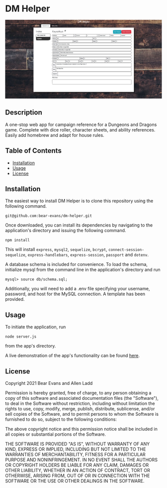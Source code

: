 # DM Helper

![Screenshot of application](./assets/Screenshot.jpg)

## Description

A one-stop web app for campaign reference for a Dungeons and Dragons game. Complete with dice roller, character sheets, and ability references. Easily add homebrew and adapt for house rules.

## Table of Contents

- [Installation](#installation)
- [Usage](#usage)
- [License](#license)

## Installation

The easiest way to install DM Helper is to clone this repository using
the following command.

```
git@github.com:bear-evans/dm-helper.git
```

Once downloaded, you can install its dependencies by navigating to the
application's directory and issuing the following command.

```
npm install
```

This will install `express`, `mysql2`, `sequelize`, `bcrypt`, `connect-session-sequelize`, `express-handlebars`, `express-session`, `passport` and `dotenv`.

A database schema is included for convenience. To load the
schema, initialize mysql from the command line in the application's directory
and run

```
mysql> source db/schema.sql;
```

Additionally, you will need to add a .env file specifying your username,
password, and host for the MySQL connection. A template has been provided.

## Usage

To initiate the application, run

```
node server.js
```

from the app's directory.

A live demonstration of the app's functionality can be found [here](https://bear-dm-helper.herokuapp.com/).

## License

Copyright 2021 Bear Evans and Allen Ladd

Permission is hereby granted, free of charge, to any person obtaining a copy of
this software and associated documentation files (the "Software"), to deal in
the Software without restriction, including without limitation the rights to
use, copy, modify, merge, publish, distribute, sublicense, and/or sell copies of
the Software, and to permit persons to whom the Software is furnished to do so,
subject to the following conditions:

The above copyright notice and this permission notice shall be included in all
copies or substantial portions of the Software.

THE SOFTWARE IS PROVIDED "AS IS", WITHOUT WARRANTY OF ANY KIND, EXPRESS OR
IMPLIED, INCLUDING BUT NOT LIMITED TO THE WARRANTIES OF MERCHANTABILITY, FITNESS
FOR A PARTICULAR PURPOSE AND NONINFRINGEMENT. IN NO EVENT SHALL THE AUTHORS OR
COPYRIGHT HOLDERS BE LIABLE FOR ANY CLAIM, DAMAGES OR OTHER LIABILITY, WHETHER
IN AN ACTION OF CONTRACT, TORT OR OTHERWISE, ARISING FROM, OUT OF OR IN
CONNECTION WITH THE SOFTWARE OR THE USE OR OTHER DEALINGS IN THE SOFTWARE.
